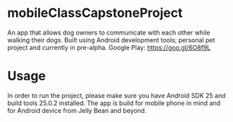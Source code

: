 # mobileClassCapstoneProject
An app that allows dog owners to communicate with each other while walking their dogs.
Built using Android development tools; personal pet project and currently in pre-alpha.
Google Play: https://goo.gl/6O8f9L 

# Usage
In order to run the project, please make sure you have Android SDK 25 and build tools 25.0.2 installed.
The app is build for mobile phone in mind and for Android device from Jelly Bean and beyond.
